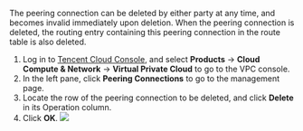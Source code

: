 The peering connection can be deleted by either party at any time, and becomes invalid immediately upon deletion. When the peering connection is deleted, the routing entry containing this peering connection in the route table is also deleted.  
1. Log in to [Tencent Cloud Console](https://console.cloud.tencent.com/), and select **Products** -> **Cloud Compute & Network** -> **Virtual Private Cloud** to go to the VPC console.
2. In the left pane, click **Peering Connections** to go to the management page.
3. Locate the row of the peering connection to be deleted, and click **Delete** in its Operation column.
4. Click **OK**.
![](
https://main.qcloudimg.com/raw/e2c93f671cc7be9c8912fc2aef556219.png)

